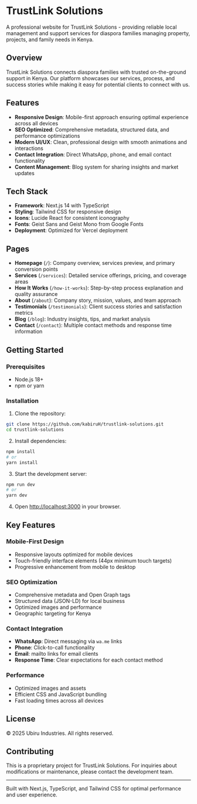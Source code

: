 # TrustLink Solutions

A professional website for TrustLink Solutions - providing reliable local management and support services for diaspora families managing property, projects, and family needs in Kenya.

## Overview

TrustLink Solutions connects diaspora families with trusted on-the-ground support in Kenya. Our platform showcases our services, process, and success stories while making it easy for potential clients to connect with us.

## Features

- **Responsive Design**: Mobile-first approach ensuring optimal experience across all devices
- **SEO Optimized**: Comprehensive metadata, structured data, and performance optimizations
- **Modern UI/UX**: Clean, professional design with smooth animations and interactions
- **Contact Integration**: Direct WhatsApp, phone, and email contact functionality
- **Content Management**: Blog system for sharing insights and market updates

## Tech Stack

- **Framework**: Next.js 14 with TypeScript
- **Styling**: Tailwind CSS for responsive design
- **Icons**: Lucide React for consistent iconography
- **Fonts**: Geist Sans and Geist Mono from Google Fonts
- **Deployment**: Optimized for Vercel deployment


## Pages

- **Homepage** (`/`): Company overview, services preview, and primary conversion points
- **Services** (`/services`): Detailed service offerings, pricing, and coverage areas
- **How It Works** (`/how-it-works`): Step-by-step process explanation and quality assurance
- **About** (`/about`): Company story, mission, values, and team approach
- **Testimonials** (`/testimonials`): Client success stories and satisfaction metrics
- **Blog** (`/blog`): Industry insights, tips, and market analysis
- **Contact** (`/contact`): Multiple contact methods and response time information

## Getting Started

### Prerequisites

- Node.js 18+ 
- npm or yarn

### Installation

1. Clone the repository:
```bash
git clone https://github.com/kabiruH/trustlink-solutions.git
cd trustlink-solutions
```

2. Install dependencies:
```bash
npm install
# or
yarn install
```

3. Start the development server:
```bash
npm run dev
# or
yarn dev
```

4. Open [http://localhost:3000](http://localhost:3000) in your browser.

## Key Features

### Mobile-First Design
- Responsive layouts optimized for mobile devices
- Touch-friendly interface elements (44px minimum touch targets)
- Progressive enhancement from mobile to desktop

### SEO Optimization
- Comprehensive metadata and Open Graph tags
- Structured data (JSON-LD) for local business
- Optimized images and performance
- Geographic targeting for Kenya

### Contact Integration
- **WhatsApp**: Direct messaging via `wa.me` links
- **Phone**: Click-to-call functionality
- **Email**: mailto links for email clients
- **Response Time**: Clear expectations for each contact method

### Performance
- Optimized images and assets
- Efficient CSS and JavaScript bundling
- Fast loading times across all devices

## License

© 2025 Ubiru Industries. All rights reserved.

## Contributing

This is a proprietary project for TrustLink Solutions. For inquiries about modifications or maintenance, please contact the development team.

---

Built with Next.js, TypeScript, and Tailwind CSS for optimal performance and user experience.
